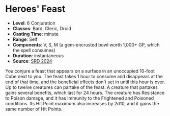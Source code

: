 # Heroes' Feast

- **Level**: 6 Conjuration
- **Classes**: Bard, Cleric, Druid
- **Casting Time**: minute
- **Range**: Self
- **Components**: V, S, M (a gem-encrusted bowl worth 1,000+ GP, which the spell consumes)
- **Duration**: instantaneous
- **Source**: [SRD 2024](../../../srds/SRD_2024.pdf)

You conjure a feast that appears on a surface in an unoccupied 10-foot Cube next to you. The feast takes 1 hour to consume and disappears at the end of that time, and the beneficial effects don't set in until this hour is over. Up to twelve creatures can partake of the feast. A creature that partakes gains several benefits, which last for 24 hours. The creature has Resistance to Poison damage, and it has Immunity to the Frightened and Poisoned conditions. Its Hit Point maximum also increases by 2d10, and it gains the same number of Hit Points.

